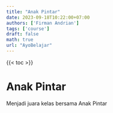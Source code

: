 ```yaml
---
title: "Anak Pintar"
date: 2023-09-18T10:22:00+07:00
authors: ['Firman Andrian']
tags: ['course']
draft: false
math: true
url: "AyoBelajar"
---
```

{{< toc >}}

# Anak Pintar

Menjadi juara kelas bersama Anak Pintar
